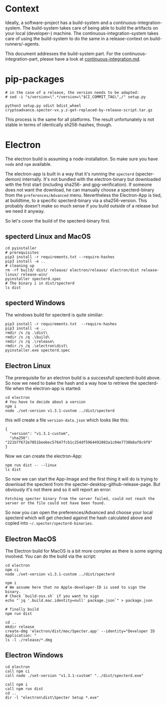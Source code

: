 # Context
Ideally, a software-project has a build-system and a continuous-integration-system. The build-system takes care of being able to build the artifacts on your local (developer-) machine.
The continuous-integration-system takes care of using the build-system to do the same in a release-context on build-runners/-agents.

This document addresses the build-system part. For the continuous-integration-part, please have a look at [continuous-integration.md](./continuous-integration.md).

# pip-packages
```
# in the case of a release, the version needs to be adapted:
# sed -i "s/version=\".*/version=\"$CI_COMMIT_TAG\",/" setup.py

python3 setup.py sdist bdist_wheel
cryptoadvance.specter-vx.y.z-get-replaced-by-release-script.tar.gz
```
This process is the same for all platforms. The result unfortunately is not stable in terms of identically sh256-hashes, though.

# Electron
The electron build is assuming a node-installation. So make sure you have `node` and `npm` available.

The electron-app is built in a way that it's running the `specterd` (specter-demon) internally. It's not bundled with the electron-binary but downloaded with the first start (including sha256- and gpg-verification). 
If someone does not want the download, he can manually choose a specterd-binary from the `preferences/Advanced` menu. Nevertheless the Electron-App is tied, at buildtime, to a specific specterd-binary via a sha256-version. This probably doesn't make so much sense if you build outside of a release but we need it anyway.

So let's cover the build of the specterd-binary first.

## specterd Linux and MacOS

```
cd pyinstaller
# prerequisites
pip3 install -r requirements.txt --require-hashes
pip3 install -e ..
# cleaning up
rm -rf build/ dist/ release/ electron/release/ electron/dist release-linux/ release-win/
pyinstaller specterd.spec
# The binary i in dist/specterd
ls dist
```

## specterd Windows
The windows build for specterd is quite similiar:
```
pip3 install -r requirements.txt  --require-hashes
pip3 install -e ..
rmdir /s /q .\dist\
rmdir /s /q .\build\
rmdir /s /q .\release\
rmdir /s /q .\electron\dist\
pyinstaller.exe specterd.spec
```

## Electron Linux
The prerequisite for an electron build is a successfull specterd-build above. So now we need to bake the hash and a way how to retrieve the specterd-file when the electron-app is started:
```
cd electron
# You have to decide about a version
npm i
node ./set-version v1.3.1-custom ../dist/specterd
```

this will create a file `version-data.json` which looks like this:
```
{
  "version": "v1.3.1-custom",
  "sha256": "221b7f672e7051beebec57647fcb1c254df5964492803a1c04e7738b8af8c9f8"
}
```

Now we can create the electron-App:
```
npm run dist -- --linux
ls dist
```

So now we can start the App-Image and the first thing it will do is trying to download the specterd from the specter-desktop-github-release-page. But obviously it's not there and so it will report an error:
```
Fetching specter binary from the server failed, could not reach the server or the file could not have been found.
```
So now you can open the preferences/Advanced and choose your local specterd which will get checked against the hash calculated above and copied into `~/.specter/specterd-binaries`.

## Electron MacOS
The Electron build for MacOS is a bit more complex as there is some signing involved. You can do the build via the script:
```
cd electron
npm ci
node ./set-version v1.3.1-custom ../dist/specterd

npm i
# We assume here that no Apple-developer-ID is used to sign the binary.
# Check `build-osx.sh` if you want to sign
echo "`jq '.build.mac.identity=null' package.json`" > package.json

# finally build
npm run dist

cd ..
mkdir release
create-dmg 'electron/dist/mac/Specter.app' --identity="Developer ID Application: "
ls -l ./release/*.dmg
```

## Electron Windows
```
cd electron
call npm ci
call node ./set-version "v1.3.1-custom" "../dist/specterd.exe"

call npm i
call npm run dist
cd ..
dir -l "electron\dist\Specter Setup *.exe"
```
